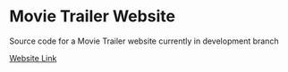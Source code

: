 # Movie Trailer Website
Source code for a Movie Trailer website currently in development branch

<a href="https://aviralgarg1993.github.io/Movie-Trailer-website/index.html" target="_blank">Website Link</a>
